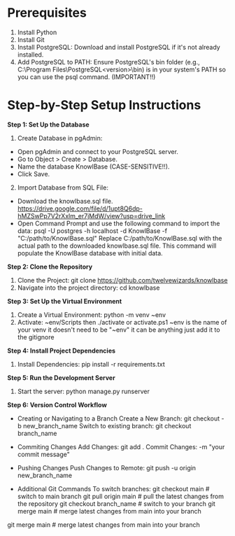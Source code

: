 # Prerequisites
1. Install Python
2. Install Git
3. Install PostgreSQL: Download and install PostgreSQL if it's not already installed.
4. Add PostgreSQL to PATH: Ensure PostgreSQL's bin folder (e.g., C:\Program Files\PostgreSQL\<version>\bin) is in your system's PATH so you can use the psql command. (IMPORTANT!!)


# Step-by-Step Setup Instructions

**Step 1: Set Up the Database**
1. Create Database in pgAdmin:
- Open pgAdmin and connect to your PostgreSQL server.
- Go to Object > Create > Database.
- Name the database KnowlBase (CASE-SENSITIVE!!).
- Click Save.
  
2. Import Database from SQL File:
- Download the knowlbase.sql file. https://drive.google.com/file/d/1upt8Q6dp-hMZSwPp7V2rXxlm_er7jMdW/view?usp=drive_link
- Open Command Prompt and use the following command to import the data: psql -U postgres -h localhost -d KnowlBase -f "C:/path/to/KnowlBase.sql"
Replace C:/path/to/KnowlBase.sql with the actual path to the downloaded knowlbase.sql file.
This command will populate the KnowlBase database with initial data.


**Step 2: Clone the Repository**
1. Clone the Project: git clone https://github.com/twelvewizards/knowlbase
2. Navigate into the project directory: cd knowlbase


**Step 3: Set Up the Virtual Environment**
1. Create a Virtual Environment: python -m venv ~env
2. Activate: ~env/Scripts then ./activate or activate.ps1
   ~env is the name of your venv it doesn't need to be "~env" it can be anything just add it to the gitignore

   
**Step 4: Install Project Dependencies**
1. Install Dependencies: pip install -r requirements.txt


**Step 5: Run the Development Server**
1. Start the server: python manage.py runserver

**Step 6: Version Control Workflow**

- Creating or Navigating to a Branch
   Create a New Branch: git checkout -b new_branch_name
   Switch to existing branch: git checkout branch_name

- Commiting Changes
  Add Changes: git add .
  Commit Changes: -m "your commit message"

- Pushing Changes
  Push Changes to Remote: git push -u origin new_branch_name

- Additional Git Commands
  To switch branches: git checkout main  # switch to main branch
                      git pull origin main  # pull the latest changes from the repository
                      git checkout branch_name  # switch to your branch
                      git merge main  # merge latest changes from main into your branch

git merge main  # merge latest changes from main into your branch

